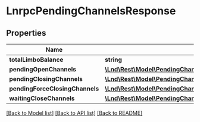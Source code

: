 # LnrpcPendingChannelsResponse

## Properties
Name | Type | Description | Notes
------------ | ------------- | ------------- | -------------
**totalLimboBalance** | **string** |  | [optional] 
**pendingOpenChannels** | [**\Lnd\Rest\Model\PendingChannelsResponsePendingOpenChannel[]**](PendingChannelsResponsePendingOpenChannel.md) |  | [optional] 
**pendingClosingChannels** | [**\Lnd\Rest\Model\PendingChannelsResponseClosedChannel[]**](PendingChannelsResponseClosedChannel.md) |  | [optional] 
**pendingForceClosingChannels** | [**\Lnd\Rest\Model\PendingChannelsResponseForceClosedChannel[]**](PendingChannelsResponseForceClosedChannel.md) |  | [optional] 
**waitingCloseChannels** | [**\Lnd\Rest\Model\PendingChannelsResponseWaitingCloseChannel[]**](PendingChannelsResponseWaitingCloseChannel.md) |  | [optional] 

[[Back to Model list]](../README.md#documentation-for-models) [[Back to API list]](../README.md#documentation-for-api-endpoints) [[Back to README]](../README.md)


